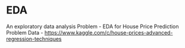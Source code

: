 # EDA
An exploratory data analysis 
Problem - EDA for House Price Prediction Problem
Data - https://www.kaggle.com/c/house-prices-advanced-regression-techniques
